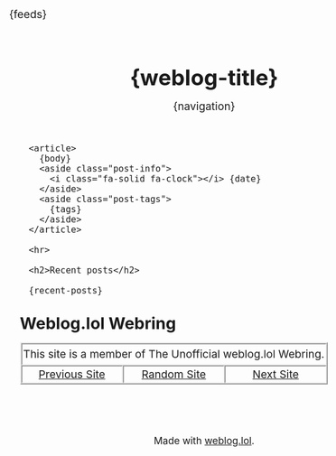 <!DOCTYPE html>
<html lang="en">
<head>
  <title>{weblog-title}{separator}{post-title}</title>
  <meta charset="utf-8">
  <meta name="viewport" content="width=device-width, initial-scale=1">
  {feeds}
  <style>
    @import url('https://static.omg.lol/type/font-honey.css');
    @import url('https://static.omg.lol/type/font-lato-regular.css');
    @import url('https://static.omg.lol/type/font-lato-bold.css');
    @import url('https://static.omg.lol/type/font-lato-italic.css');
    @import url('https://static.omg.lol/type/font-md-io.css');
    @import url('https://static.omg.lol/type/fontawesome-free/css/all.css');

    <link rel="preload" href="https://cdn.themes.lol/styles/assets/css/styles--vinca-styles.css?05042024" as="style" fetchpriority="high">

    * {
      box-sizing: border-box;
    }

    body {
      font-family: 'Lato', sans-serif;
      font-size: 120%;
      color: var(--foreground);
      background: var(--background);
    }

    header nav ul {
      list-style-type: none;
      margin: 0;
      padding: 0;
    }

    header nav li {
      display: inline-block;
    }

    header nav li a {
      display: block;
      text-decoration: none;
      margin-right: 1em;
    }

    h1,
    h2,
    h3,
    h4,
    h5,
    h6 {
      font-family: 'VC Honey Deck', serif;
      margin: 1rem 0;
    }

    p,
    li {
      line-height: 160%;
    }

    header,
    main,
    footer {
      max-width: 60em;
      margin: 2em auto;
      padding: 0 1em;
    }

    header {
      margin-top: 4em;
    }

    footer p {
      margin-top: 5em;
      font-size: 90%;
      text-align: center;
    }

    a:link {
      color: var(--link);
    }

    a:visited {
      color: var(--link);
    }

    a:hover {
      color: var(--link);
    }

    a:active {
      color: var(--link);
    }

    .post-info,
    .post-tags {
      font-size: 85%;
      color: var(--accent);
      text-align: right;
    }

    .post-info i:nth-child(2) {
      margin-left: .75em;
    }

    .tag {
      background: var(--accent);
      color: var(--background) !important;
      padding: .3em .4em;
      margin: .8em 0 0 .4em;
      border-radius: .5em;
      text-decoration: none;
      display: inline-block;
    }

    hr {
      border: 0;
      height: 1px;
      background: var(--accent);
      margin: 2em 0;
    }

    code {
      padding: .2em .3em;
      border: 1px solid var(--accent);
      white-space: pre-wrap;
      word-wrap: break-word;
    }

    pre,
    code {
      font-family: 'MD IO 0.4';
      font-size: 90%;
    }

    pre code {
      background: var(--background);
      color: var(--foreground);
      display: inline-block;
      padding: 1em;
      white-space: pre-wrap;
      word-wrap: break-word;
    }

    img {
      max-width: 100%;
    }

    table {
      border-collapse: collapse;
    }

    td,
    th {
      padding: .75em;
      text-align: left;
      border: 1px solid var(--accent);
    }

    .weblog-title a {
      text-decoration: none;
      color: var(--foreground);
    }
  </style>
</head>

<body>

  <header>
    <h1 class="weblog-title"><a href="{base-path}">{weblog-title}</a></h1>
    {navigation}
  </header>

  <main>

    <article>
      {body}
      <aside class="post-info">
        <i class="fa-solid fa-clock"></i> {date}
      </aside>
      <aside class="post-tags">
        {tags}
      </aside>
    </article>

    <hr>

    <h2>Recent posts</h2>

    {recent-posts}

<h2>Weblog.lol Webring</h2>

<div style="width: fit-content; border: 2px outset; text-align:center">
	<p style="margin: 0; padding: 0.1em; border: 2px inset">This site is a member of The Unofficial weblog.lol Webring.</p>
	<div style="display: flex">
		<a style="flex: 1; margin: 0; padding: 0.1em; border: 2px inset" href="https://webri.ng/webring/webloglol/previous?via=https%3A%2F%2Fblog.darylsun.page%2F">Previous Site</a>
		<a style="flex: 1; margin: 0; padding: 0.1em; border: 2px inset" href="https://webri.ng/webring/webloglol/random?via=https%3A%2F%2Fblog.darylsun.page%2F">Random Site</a>
		<a style="flex: 1; margin: 0; padding: 0.1em; border: 2px inset" href="https://webri.ng/webring/webloglol/next?via=https%3A%2F%2Fblog.darylsun.page%2F">Next Site</a>
	</div>
</div>

  </main>

  <footer>
    <p>Made with <a href="https://weblog.lol">weblog.lol</a>.</p>
  </footer>

<!-- Discuss on Mastodon -->
<template id="mastodon-post-template">
{discuss-on-mastodon-template}
</template>
<script type="module" src="/mastodon-post.js" defer></script>

</body>

</html>